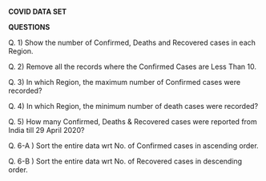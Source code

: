 ﻿**COVID DATA SET**

**QUESTIONS**

Q. 1) Show the number of Confirmed, Deaths and Recovered cases in each Region.

Q. 2) Remove all the records where the Confirmed Cases are Less Than 10.

Q. 3) In which Region, the maximum number of Confirmed cases were recorded?

Q. 4) In which Region, the minimum number of death cases were recorded?

Q. 5) How many Confirmed, Deaths & Recovered cases were reported from India till 29 April 2020?

Q. 6-A ) Sort the entire data wrt No. of Confirmed cases in ascending order.

Q. 6-B ) Sort the entire data wrt No. of Recovered cases in descending order.

